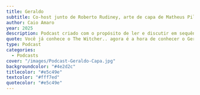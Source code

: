 ```yaml
---
title: Geraldo
subtitle: Co-host junto de Roberto Rudiney, arte de capa de Matheus Pilot e com edição de Roberto Rudiney.
author: Caio Amaro
year: 2025
description: Podcast criado com o propósito de ler e discutir em sequência todos os romances da série The Witcher, do autor polonês Andrzej Sapkowski! A cada episódio, analisamos um novo capítulo, e a cada temporada, um novo livro! 
quote: Você já conhece o The Witcher.. agora é a hora de conhecer o Geraldo! Embarque com a gente nas aventuras do nosso querido Geralt de Rivia!
type: Podcast
categories:
  - Podcasts
cover: "/images/Podcast-Geraldo-Capa.jpg"
backgroundcolor: "#4e2d2c"
titlecolor: "#e5c49e"
textcolor: "#fff7ed"
quotecolor: "#e5c49e"
---
```



